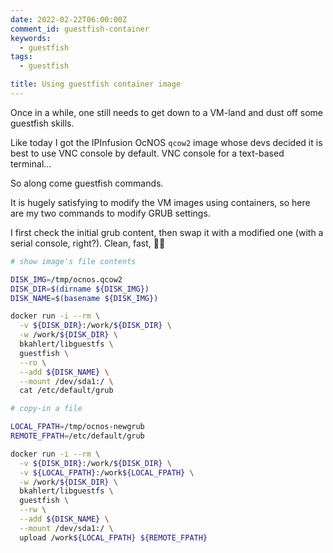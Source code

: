 ```yaml
---
date: 2022-02-22T06:00:00Z
comment_id: guestfish-container
keywords:
  - guestfish
tags:
  - guestfish

title: Using guestfish container image
---
```


Once in a while, one still needs to get down to a VM-land and dust off some guestfish skills.

Like today I got the IPInfusion OcNOS `qcow2` image whose devs decided it is best to use VNC console by default. VNC console for a text-based terminal...

So along come guestfish commands.

It is hugely satisfying to modify the VM images using containers, so here are my two commands to modify GRUB settings.

I first check the initial grub content, then swap it with a modified one (with a serial console, right?). Clean, fast, 🧑‍🍳

```bash
# show image's file contents

DISK_IMG=/tmp/ocnos.qcow2
DISK_DIR=$(dirname ${DISK_IMG})
DISK_NAME=$(basename ${DISK_IMG})

docker run -i --rm \
  -v ${DISK_DIR}:/work/${DISK_DIR} \
  -w /work/${DISK_DIR} \
  bkahlert/libguestfs \
  guestfish \
  --ro \
  --add ${DISK_NAME} \
  --mount /dev/sda1:/ \
  cat /etc/default/grub
```

```bash
# copy-in a file

LOCAL_FPATH=/tmp/ocnos-newgrub
REMOTE_FPATH=/etc/default/grub

docker run -i --rm \
  -v ${DISK_DIR}:/work/${DISK_DIR} \
  -v ${LOCAL_FPATH}:/work${LOCAL_FPATH} \
  -w /work/${DISK_DIR} \
  bkahlert/libguestfs \
  guestfish \
  --rw \
  --add ${DISK_NAME} \
  --mount /dev/sda1:/ \
  upload /work${LOCAL_FPATH} ${REMOTE_FPATH}
```